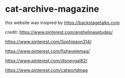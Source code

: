 # cat-archive-magazine

this website was insipred by https://backstagetalks.com



credit:
https://www.pinterest.com/anghelinasetudes/

https://www.pinterest.com/Sophieann314/

https://www.pinterest.com/fisheyelemag/

https://www.pinterest.com/disneygal82/

https://www.pinterest.com/catworldmag
